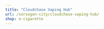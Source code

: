 ```yaml
---
title: "Cloudchase Vaping Hub"
url: /sorsogon-city/cloudchase-vaping-hub/
shop: e-cigarette
---
```

